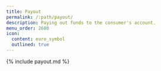 ```yaml
---
title: Payout
permalink: /:path/payout/
description: Paying out funds to the consumer's account.
menu_order: 2600
icon:
  content: euro_symbol
  outlined: true
---
```


{% include payout.md %}
